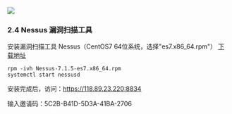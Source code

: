 
![](https://imgkr.cn-bj.ufileos.com/1b505d1d-079b-4586-8840-30ae644603bd.jpg)

### 2.4  Nessus 漏洞扫描工具

安装漏洞扫描工具 Nessus（CentOS7 64位系统，选择"es7.x86_64.rpm"）
[下载地址](https://www.tenable.com/downloads/nessus)

```shell
rpm -ivh Nessus-7.1.5-es7.x86_64.rpm
systemctl start nessusd
```
安装完成后，访问：https://118.89.23.220:8834

输入邀请码：5C2B-B41D-5D3A-41BA-2706